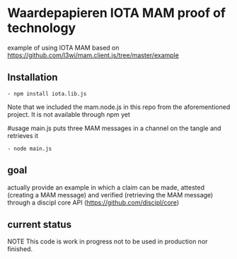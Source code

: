 # Waardepapieren IOTA MAM proof of technology

example of using IOTA MAM based on https://github.com/l3wi/mam.client.js/tree/master/example

## Installation
	- npm install iota.lib.js
Note that we included the mam.node.js in this repo from the aforementioned project. It is not available through npm yet

#usage
main.js puts three MAM messages in a channel on the tangle and retrieves it

	- node main.js

## goal
actually provide an example in which a claim can be made, attested (creating a MAM message) and verified (retrieving the MAM message)
through a discipl core API (https://github.com/discipl/core)

## current status
NOTE This code is work in progress not to be used in production nor finished.
